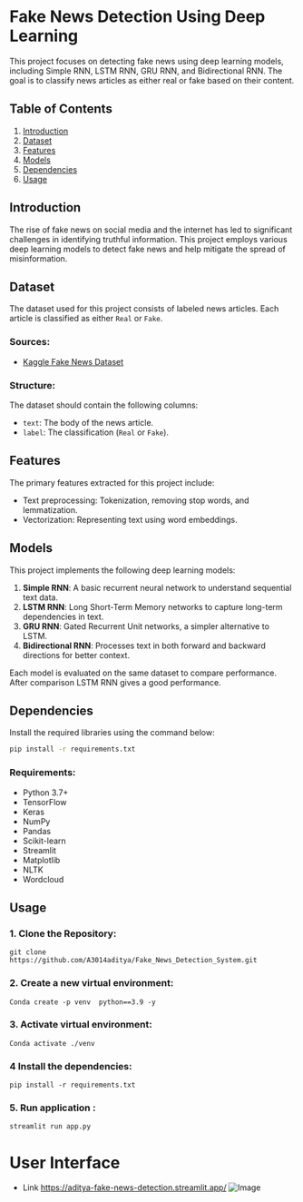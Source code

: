 # Fake News Detection Using Deep Learning

This project focuses on detecting fake news using deep learning models, including Simple RNN, LSTM RNN, GRU RNN, and Bidirectional RNN. The goal is to classify news articles as either real or fake based on their content.

## Table of Contents

1. [Introduction](#introduction)
2. [Dataset](#dataset)
3. [Features](#features)
4. [Models](#models)
5. [Dependencies](#dependencies)
6. [Usage](#usage)

## Introduction

The rise of fake news on social media and the internet has led to significant challenges in identifying truthful information. This project employs various deep learning models to detect fake news and help mitigate the spread of misinformation.

## Dataset

The dataset used for this project consists of labeled news articles. Each article is classified as either `Real` or `Fake`. 

### Sources:
- [Kaggle Fake News Dataset](https://www.kaggle.com/clmentbisaillon/fake-and-real-news-dataset)

### Structure:
The dataset should contain the following columns:
- `text`: The body of the news article.
- `label`: The classification (`Real` or `Fake`).

## Features

The primary features extracted for this project include:
- Text preprocessing: Tokenization, removing stop words, and lemmatization.
- Vectorization: Representing text using word embeddings.

## Models

This project implements the following deep learning models:

1. **Simple RNN**: A basic recurrent neural network to understand sequential text data.
2. **LSTM RNN**: Long Short-Term Memory networks to capture long-term dependencies in text.
3. **GRU RNN**: Gated Recurrent Unit networks, a simpler alternative to LSTM.
4. **Bidirectional RNN**: Processes text in both forward and backward directions for better context.

Each model is evaluated on the same dataset to compare performance. After comparison LSTM RNN gives a good performance. 

## Dependencies

Install the required libraries using the command below:

```bash
pip install -r requirements.txt
```

### Requirements:
- Python 3.7+
- TensorFlow
- Keras
- NumPy
- Pandas
- Scikit-learn
- Streamlit 
- Matplotlib
- NLTK
- Wordcloud 

## Usage

### 1. Clone the Repository:


    git clone https://github.com/A3014aditya/Fake_News_Detection_System.git

### 2. Create a new virtual environment:


    Conda create -p venv  python==3.9 -y

### 3. Activate  virtual environment:


    Conda activate ./venv 

### 4 Install the dependencies:


    pip install -r requirements.txt 

### 5. Run application :


    streamlit run app.py

# User Interface 
- Link https://aditya-fake-news-detection.streamlit.app/ 
![Image](https://github.com/user-attachments/assets/38eb59d7-13df-4b24-b88e-5f807bc7d8e0) 



